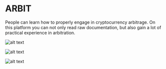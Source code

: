 # ARBIT
<p>
  People can learn how to properly engage in cryptocurrency arbitrage. On this platform you can not only read raw documentation, but also gain a lot of practical experience in arbitration.
</p>

 ![alt text](https://sun9-40.userapi.com/impg/cKuEvjNn4aqWmH8lN6lQu0IHnKxxDy4xaIQcyw/Ue5IVCjqSHg.jpg?size=1237x716&quality=95&sign=f2980f6dc201f26f65a26f16ad5597ae&type=album)
 
 ![alt text](https://sun9-36.userapi.com/impg/3QepABUXnaIehHRTORDWhD70ammJRL33rJ05mw/-Hy9bYkfbNQ.jpg?size=815x510&quality=95&sign=46027a089bd5f1eb5473a91ca5e4c23c&type=album)
 
 ![alt text](https://sun9-3.userapi.com/impg/cg408hqer1Kgq6obT4gJnFrVMCTCORi71p6vEg/TVs-W6LUTZo.jpg?size=896x558&quality=95&sign=3d3b86ad4b2d98a1b90e441a5d1520cc&type=album)
